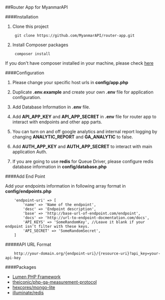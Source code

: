 ##Router App for MyanmarAPI

####Installation
1. Clone this project

		git clone https://github.com/MyanmarAPI/router-app.git
        
2. Install Composer packages

		composer install
        
If you don't have composer installed in your machine, please check [here](https://getcomposer.org/doc/00-intro.md#installation-linux-unix-osx)

####Configuration

1. Please change your specific host urls in **config/app.php**

3. Duplicate **.env.example** and create your own **.env** file for application configuration.

2. Add Database Information in **.env** file.

3. Add **API_APP_KEY** and **API_APP_SECRET** in **.env** file for router app to interact with endpoints and other app parts.

4. You can turn on and off google analytics and internal report logging by changing **ANALYTIC_REPORT** and **GA_ANALYTIC** to false.

5. Add **AUTH_APP_KEY** and **AUTH_APP_SECRET** to interact with main application Auth.

4. If you are going to use **redis** for Queue Driver, please configure redis database information in **config/database.php**

####Add End Point

Add your endpoints information in following array format in **config/endpoints.php**

        'endpoint-uri' => [
            'name' => 'Name of the endpoint',
            'desc' => 'Endpoint description',
            'base' => 'http://base-url-of-endpoint.com/endpoint',
            'docs' => 'http://url-to-endpoint-docmentation.com/docs',
            'API_KEYS' => 'SomeRandomKey', //Leave it blank if your endpoint isn't filter with these keys.
            'API_SECRET' => 'SomeRandomSecret',
		]

#####API URL Format

		http://your-domain.org/{endpoint-uri}/{resource-uri}?api_key=your-api-key

####Packages 
* [Lumen PHP Framework](http://lumen.laravel.com)
* [theiconic/php-ga-measurement-protocol](https://github.com/theiconic/php-ga-measurement-protocol)
* [hexcores/mongo-lite](https://github.com/hexcores/mongo-lite)
* [illuminate/redis](https://github.com/illuminate/redis)
